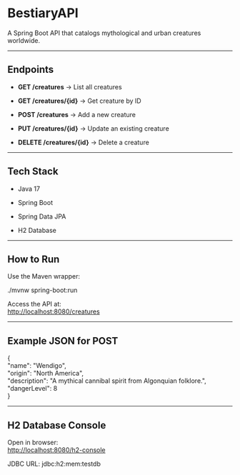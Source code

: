 BestiaryAPI
===========

A Spring Boot API that catalogs mythological and urban creatures worldwide.

* * * * *

Endpoints
---------

-   **GET /creatures** → List all creatures

-   **GET /creatures/{id}** → Get creature by ID

-   **POST /creatures** → Add a new creature

-   **PUT /creatures/{id}** → Update an existing creature

-   **DELETE /creatures/{id}** → Delete a creature

* * * * *

Tech Stack
----------

-   Java 17

-   Spring Boot

-   Spring Data JPA

-   H2 Database

* * * * *

How to Run
----------

Use the Maven wrapper:

./mvnw spring-boot:run

Access the API at:\
<http://localhost:8080/creatures>

* * * * *

Example JSON for POST
---------------------

{\
"name": "Wendigo",\
"origin": "North America",\
"description": "A mythical cannibal spirit from Algonquian folklore.",\
"dangerLevel": 8\
}

* * * * *

H2 Database Console
-------------------

Open in browser:\
<http://localhost:8080/h2-console>

JDBC URL: jdbc:h2:mem:testdb
